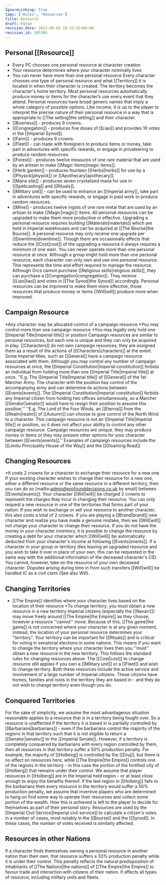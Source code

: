 ```yaml
---
IgnoreLinking: True
tags: ['Rules', 'Resources']
Title: Resource
draft: False
revision_date: 2023-09-03 19:52:55+00:00
revision_id: 105388
---
```


## Personal [[Resource]]
* Every PC chooses one personal resource at character creation
* Your resource determines where your character nominally lives
* You can never have more than one personal resource
Every character chooses one type of personal resource and what [[Territory]] it is located in when their character is created. The territory becomes the character's home territory. Most personal resources automatically produce money or items for the character’s use every event that they attend.
Personal resources have broad generic names that imply a whole category of possible options. Like income, it is up to the player to interpret the precise nature of their personal resource in a way that is appropriate to [[The setting|the setting]] and their character.
* [[Business]] - produces 9 crowns.
* [[Congregation]] - produces five doses of [[Liao]] and provides 10 votes in the [[Imperial Synod]].
* [[Farm]] - produces 9 crowns.
* [[Fleet]] - can trade with foreigners to produce items or money, take part in adventures with specific rewards, or engage in privateering to produce random resources.
* [[Forest]] - produces twelve measures of one rare material that are used by an artisan to make [[Magic Items|magic items]].
* [[Herb garden]] - produces fourteen [[Herbs|herbs]] for use by a [[Physick|physick]] or [[Apothecary|apothecary]].
* [[Mana site]] - produces seven crystalized mana for use in [[Spellcasting]] and [[Rituals]].
* [[Military unit]] - can be used to enhance an [[Imperial army]], take part in adventures with specific rewards, or engage in paid work to produce random resources.
* [[Mine]] - produces twelve ingots of one rare metal that are used by an artisan to make [[Magic|magic]] items.
All personal resources can be upgraded to make them more productive or effective. Upgrading a personal resource requires building [[Materials|materials]] which are held in Imperial warehouses and can be acquired at [[The Bourse|the Bourse]]. A personal resource may only receive one upgrade per [[Downtime|downtime]]. Though there are occasionally effects that reduce the [[Cost|cost]] of the upgrading a resource it always requires a minimum of one wain.
You can never operate more than one personal resource at once. Although a group might hold more than one personal resource, each character can only own and use one personal resource. This represents the time and effort required to manage the resource.
Although Orcs cannot purchase [[Religious skills|religious skills]], they can purchase a [[Congregation|congregation]]. They receive [[Liao|liao]] and votes in [[The Synod|the Synod]] accordingly.
Personal resources can be improved to make them more effective, those resources that produce money or items [[Will|will]] produce more when improved. 
## Campaign Resource
*Any character may be allocated control of a campaign resource
*You may control more than one campaign resource
*You may legally only hold one [[Imperial Title|Imperial title]] or position
Campaign resources are similar to personal resources, but each one is unique and they can only be acquired in play. [[Characters]] do not own campaign resources, they are assigned them as a result of the actions of [[Characters|characters]] at the event. Some Imperial titles, such as [[General]] have a campaign resource associated with them. Although you may control any number of campaign resources at once, the [[Imperial Constitution|Imperial constitution]] forbids an individual from holding more than one [[Imperial Title|Imperial title]] at once.
''E.g. The [[Imperial Title|Imperial title]] of [[General]] of the 1st Marcher Army. The character with the position has control of the accompanying army and can determine its actions between [[Events|events]]. The [[Imperial Constitution|Imperial constitution]] forbids any Imperial citizen from holding two offices simultaneously, so a Marcher [[Senator|senator]] would have to resign their position to assume this position.''
''E.g. The Lord of the Four Winds, an [[Eternal]] from the [[Realm|realm]] of [[Autumn]] can choose to give control of the North Wind to a character. This campaign resource is not an [[Imperial Title|Imperial title]] or position, so it does not affect your ability to control any other campaign resource.
Campaign resources are unique, they may produce money or items or they may present other options for your character between [[Events|events]].''
Examples of campaign resources include the [[Limitu Principality House of the Way]] and the [[Gloaming Road]]
## Changing Resources
*It costs 2 crowns for a character to exchange their resource for a new one
If your existing character wishes to change their resource for a new one, either a different resource or the same resource in a different territory, then you can do so [mailto:admin@profounddecisions.co.uk by email] between [[Events|events]]. Your character [[Will|will]] be charged 2 crowns to represent the charges they incur in changing their resource. You can only request a new resource in one of the territories that forms part of your nation. If you wish to exchange or sell your resource to another character, this also costs a total of 2 crowns.
If you are playing a [[Brand|brand]] new character and realize you have made a genuine mistake, then we [[Will|will]] not charge your character to change their resource. If you do not have the money in your character inventory, it is possible to change the resource by creating a debt for your character which [[Will|will]] be automatically deducted from your character's income at following [[Events|events]].
If a character in your group or territory dies leaving an upgraded resource and you wish to take it over in place of your own, this can be requested in the same way with the additional information of the deceased character's CID. You cannot, however, take on the resource of your own deceased character. Disputes arising during time in from such transfers [[Will|will]] be handled IC as a civil claim (See also Will).
## Changing Territories
* [[The Empire]] identifies where your character lives based on the location of their resource
*To change territory, you must obtain a new resource in a new territory
Imperial citizens (especially the [[Navarr]]) may move freely around [[The Empire|the Empire]] as they choose, however a resource ''cannot'' move. Because of this, [[The game|the game]] is not concerned where your character is at any given moment, instead, the location of your personal resource determines your "territory". Your territory can be important for [[Rituals]] and is critical for voting in senatorial elections in some nations. This means if you want to change the territory where your character lives then you ''must'' obtain a new resource in the new territory. This follows the standard rules for changing resources above.
The [[Cost|cost]] to change resource still applies if you own a [[Military unit]] or a [[Fleet]] and wish to change territory. Both these resources include the active service and involvement of a large number of Imperial citizens. These citizens have homes, families and roots in the territory they are based in - and they do not wish to change territory even though you do.
## Conquered Territories
For the sake of simplicity, we assume the most advantageous situation reasonable applies to a resource that is in a territory being fought over. So a resource is unaffected if the territory it is based in is partially controlled by [[Barbarians|barbarians]] - even if the barbarians control the majority of the regions in that territory such that it is not eligible to return a [[Senator|senator]] to the [[Imperial Senate]]. However, if a territory is completely conquered by barbarians with every region controlled by them, then all resources in that territory suffer a 50% production penalty.
For example, the majority of [[Holberg]] is controlled by the [[Druj]], but there is no effect on resources here, while [[The Empire|the Empire]] controls one of the regions in the territory - in this case the portion of the fortified city of [[Holberg]] that remains under their control. We assume that player resources in [[Holberg]] are in the Imperial held region - or at least close enough to enjoy the benefits thereof. 
If the last region in [[Holberg]] falls to the barbarians then every resource in the territory would suffer a 50% production penalty, we assume that inventive players who are determined to hang on find some way to operate their resources and collect some portion of the wealth. How this is achieved is left to the player to decide for themselves as part of their personal story.
Resources are used by the [[Imperial Civil Service|Imperial civil service]] to calculate a citizen's votes in a number of cases, most notably in the [[Bourse]] and the [[Synod]]. In these cases, the number of votes received is similarly affected.
## Resources in other Nations
If a character finds themselves owning a personal resource in another nation than their own, that resource suffers a 33% production penalty while it is under their control. This penalty reflects the natural predisposition of inhabitants of [[The Nations|the nations]] of [[The Empire|the Empire]] to favour trade and interaction with citizens of their nation. It affects all types of resource, including military units and fleets.